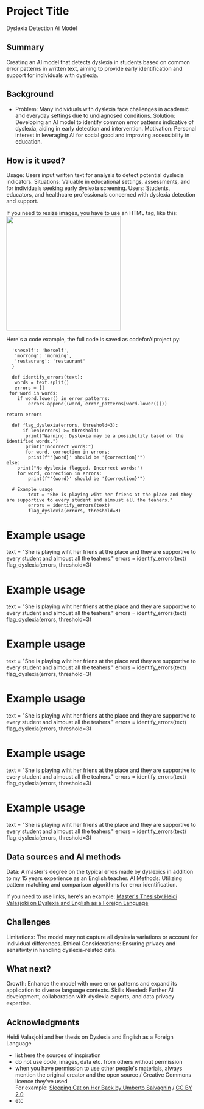 <!-- This is the markdown template for the final project of the Building AI course, 
created by Reaktor Innovations and University of Helsinki. 
Copy the template, paste it to your GitHub README and edit! -->

# Project Title

Dyslexia Detection Ai Model

## Summary

Creating an AI model that detects dyslexia in students based on common error patterns in written text, aiming to provide early identification and support for individuals with dyslexia.


## Background

* Problem: Many individuals with dyslexia face challenges in academic and everyday settings due to undiagnosed conditions.
Solution: Developing an AI model to identify common error patterns indicative of dyslexia, aiding in early detection and intervention.
Motivation: Personal interest in leveraging AI for social good and improving accessibility in education.


## How is it used?

Usage: Users input written text for analysis to detect potential dyslexia indicators.
Situations: Valuable in educational settings, assessments, and for individuals seeking early dyslexia screening.
Users: Students, educators, and healthcare professionals concerned with dyslexia detection and support.

If you need to resize images, you have to use an HTML tag, like this:
<img src="[https://upload.wikimedia.org/wikipedia/commons/5/5e/Sleeping_cat_on_her_back.jpg](https://www.istockphoto.com/fi/valokuva/naisopiskelija-gm1264296727-370253806)" width="300">

Here's a code example, the full code is saved as codeforAiproject.py:

      'sheself': 'herself',
       'morrong': 'morning',
       'restaurang': 'restaurant'
      }

      def identify_errors(text):
       words = text.split()
       errors = []  
     for word in words:
        if word.lower() in error_patterns:
            errors.append((word, error_patterns[word.lower()]))

    return errors

      def flag_dyslexia(errors, threshold=3):
          if len(errors) >= threshold:
           print("Warning: Dyslexia may be a possibility based on the identified words.")
           print("Incorrect words:")
           for word, correction in errors:
            print(f"'{word}' should be '{correction}'")
    else:
        print("No dyslexia flagged. Incorrect words:")
        for word, correction in errors:
            print(f"'{word}' should be '{correction}'")

      # Example usage
            text = "She is playing wiht her friens at the place and they are supportive to every student and almoust all the teahers."
            errors = identify_errors(text)
            flag_dyslexia(errors, threshold=3)

# Example usage
text = "She is playing wiht her friens at the place and they are supportive to every student and almoust all the teahers."
errors = identify_errors(text)
flag_dyslexia(errors, threshold=3)

# Example usage
text = "She is playing wiht her friens at the place and they are supportive to every student and almoust all the teahers."
errors = identify_errors(text)
flag_dyslexia(errors, threshold=3)

# Example usage
text = "She is playing wiht her friens at the place and they are supportive to every student and almoust all the teahers."
errors = identify_errors(text)
flag_dyslexia(errors, threshold=3)
 
# Example usage
text = "She is playing wiht her friens at the place and they are supportive to every student and almoust all the teahers."
errors = identify_errors(text)
flag_dyslexia(errors, threshold=3)

# Example usage
text = "She is playing wiht her friens at the place and they are supportive to every student and almoust all the teahers."
errors = identify_errors(text)
flag_dyslexia(errors, threshold=3)
  

# Example usage
text = "She is playing wiht her friens at the place and they are supportive to every student and almoust all the teahers."
errors = identify_errors(text)
flag_dyslexia(errors, threshold=3)


## Data sources and AI methods
Data: A master's degree on the typical erros made by dyslexics in addition to my 15 years experience as an English teacher.
AI Methods: Utilizing pattern matching and comparison algorithms for error identification.


If you need to use links, here's an example:
[Master's Thesisby Heidi Valasjoki on Dyslexia and English as a Foreign Language](https://trepo.tuni.fi/bitstream/handle/10024/79113/gradu02527.pdf?sequence=1)


## Challenges

Limitations: The model may not capture all dyslexia variations or account for individual differences.
Ethical Considerations: Ensuring privacy and sensitivity in handling dyslexia-related data.

## What next?

Growth: Enhance the model with more error patterns and expand its application to diverse language contexts.
Skills Needed: Further AI development, collaboration with dyslexia experts, and data privacy expertise.


## Acknowledgments

Heidi Valasjoki and her thesis on Dyslexia and English as a Foreign Language


* list here the sources of inspiration 
* do not use code, images, data etc. from others without permission
* when you have permission to use other people's materials, always mention the original creator and the open source / Creative Commons licence they've used
  <br>For example: [Sleeping Cat on Her Back by Umberto Salvagnin](https://commons.wikimedia.org/wiki/File:Sleeping_cat_on_her_back.jpg#filelinks) / [CC BY 2.0](https://creativecommons.org/licenses/by/2.0)
* etc
